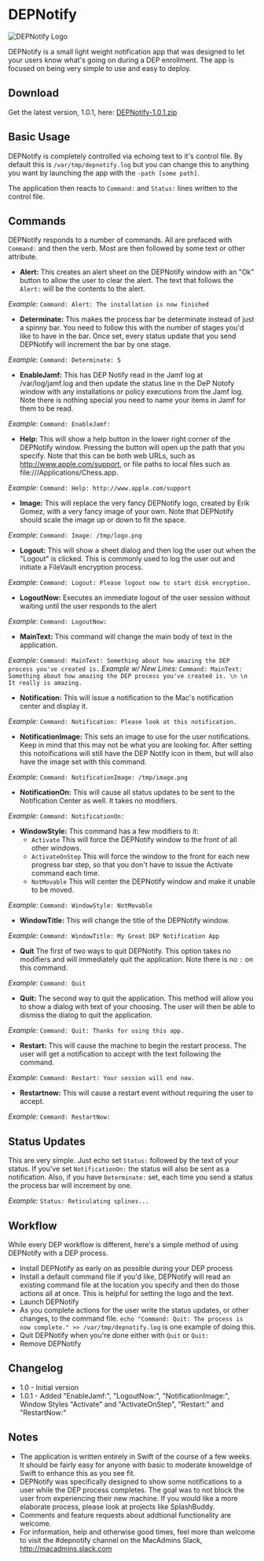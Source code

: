 # DEPNotify

![DEPNotify Logo](https://gitlab.com/Mactroll/DEPNotify/raw/master/DEPNotify/Assets.xcassets/DEPNotify.imageset/depnotify_512.png)

DEPNotify is a small light weight notification app that was designed to let your users know what's going on during a DEP enrollment. The app is focused on being very simple to use and easy to deploy.

## Download

Get the latest version, 1.0.1, here: [DEPNotify-1.0.1.zip](https://macadmins.slack.com/files/mactroll/F5R0Y0BML/depnotify-1.0.1_11_.zip)

## Basic Usage

DEPNotify is completely controlled via echoing text to it's control file. By default this is `/var/tmp/depnotify.log` but you can change this to anything you want by launching the app with the `-path [some path]`.

The application then reacts to `Command:` and `Status:` lines written to the control file. 

## Commands

DEPNotify responds to a number of commands. All are prefaced with `Command:` and then the verb. Most are then followed by some text or other attribute.

* **Alert:** This creates an alert sheet on the DEPNotify window with an "Ok" button to allow the user to clear the alert. The text that follows the `Alert:` will be the contents to the alert.

*Example:* `Command: Alert: The installation is now finished`

* **Determinate:** This makes the process bar be determinate instead of just a spinny bar. You need to follow this with the number of stages you'd like to have in the bar. Once set, every status update that you send DEPNotify will increment the bar by one stage.

*Example:* `Command: Determinate: 5`

* **EnableJamf:** This has DEP Notify read in the Jamf log at /var/log/jamf.log and then update the status line in the DeP Notofy window with any installations or policy executions from the Jamf log. Note there is nothing special you need to name your items in Jamf for them to be read.

*Example:* `Command: EnableJamf:`

* **Help:**  This will show a help button in the lower right corner of the DEPNotify window. Pressing the button will open up the path that you specify. Note that this can be both web URLs, such as http://www.apple.com/support, or file paths to local files such as file:///Applications/Chess.app.

*Example:* `Command: Help: http://www.apple.com/support`

* **Image:** This will replace the very fancy DEPNotify logo, created by Erik Gomez, with a very fancy image of your own. Note that DEPNotify should scale the image up or down to fit the space.

*Example:* `Command: Image: /tmp/logo.png`

* **Logout:** This will show a sheet dialog and then log the user out when the "Logout" is clicked. This is commonly used to log the user out and initiate a FileVault encryption process.

*Example:* `Command: Logout: Please logout now to start disk encryption.`

* **LogoutNow:** Executes an immediate logout of the user session without waiting until the user responds to the alert  

*Example:* `Command: LogoutNow:`

* **MainText:** This command will change the main body of text in the application.

*Example:* `Command: MainText: Something about how amazing the DEP process you've created is.`
*Example w/ New Lines:* `Command: MainText: Something about how amazing the DEP process you've created is. \n \n It really is amazing.`

* **Notification:** This will issue a notification to the Mac's notification center and display it.

*Example:* `Command: Notification: Please look at this notification.`

* **NotificationImage:** This sets an image to use for the user notifications. Keep in mind that this may not be what you are looking for. After setting this notoifications will still have the DEP Notify icon in them, but will also have the image set with this command.

*Example:* `Command: NotificationImage: /tmp/image.png`

* **NotificationOn:** This will cause all status updates to be sent to the Notification Center as well. It takes no modifiers.

*Example:* `Command: NotificationOn:`

* **WindowStyle:** This command has a few modifiers to it:
    * `Activate` This will force the DEPNotify window to the front of all other windows.
    * `ActivateOnStep` This will force the window to the front for each new progress bar step, so that you don't have to issue the Activate command each time.
    * `NotMovable` This will center the DEPNotify window and make it unable to be moved.

*Example:* `Command: WindowStyle: NotMovable`

* **WindowTitle:** This will change the title of the DEPNotify window.

*Example:* `Command: WindowTitle: My Great DEP Notification App`

* **Quit** The first of two ways to quit DEPNotify. This option takes no modifiers and will immediately quit the application. Note there is no `:` on this command.

*Example:* `Command: Quit`

* **Quit:** The second way to quit the application. This method will allow you to show a dialog with text of your choosing. The user will then be able to dismiss the dialog to quit the application.

*Example:* `Command: Quit: Thanks for using this app.`

* **Restart:** This will cause the machine to begin the restart process. The user will get a notification to accept with the text following the command.

*Example:* `Command: Restart: Your session will end now.`

* **Restartnow:** This will cause a restart event without requiring the user to accept.

*Example:* `Command: RestartNow:`

## Status Updates

This are very simple. Just echo set `Status:` followed by the text of your status. If you've set `NotificationOn:` the status will also be sent as a notification. Also, if you have `Determinate:` set, each time you send a status the process bar will increment by one.

*Example:* `Status: Reticulating splines...`

## Workflow

While every DEP workflow is different, here's a simple method of using DEPNotify with a DEP process.

* Install DEPNotify as early on as possible during your DEP process
* Install a default command file if you'd like, DEPNotify will read an existing command file at the location you specify and then do those actions all at once. This is helpful for setting the logo and the text.
* Launch DEPNotify
* As you complete actions for the user write the status updates, or other changes, to the command file. `echo "Command: Quit: The process is now complete." >> /var/tmp/depnotify.log` is one example of doing this.
* Quit DEPNotify when you're done either with `Quit` or `Quit:`
* Remove DEPNotify

## Changelog

* 1.0 - Initial version
* 1.0.1 - Added "EnableJamf:", "LogoutNow:", "NotificationImage:", Window Styles "Activate" and "ActivateOnStep", "Restart:" and "RestartNow:"

## Notes

* The application is written entirely in Swift of the course of a few weeks. It should be fairly easy for anyone with basic to moderate knoweldge of Swift to enhance this as you see fit.
* DEPNotify was specifically designed to show some notifications to a user while the DEP process completes. The goal was to not block the user from experiencing their new machine. If you would like a more elaborate process, please look at projects like SplashBuddy.
* Comments and feature requests about addtional functionality are welcome.
* For information, help and otherwise good times, feel more than welcome to visit the #depnotify channel on the MacAdmins Slack, http://macadmins.slack.com
